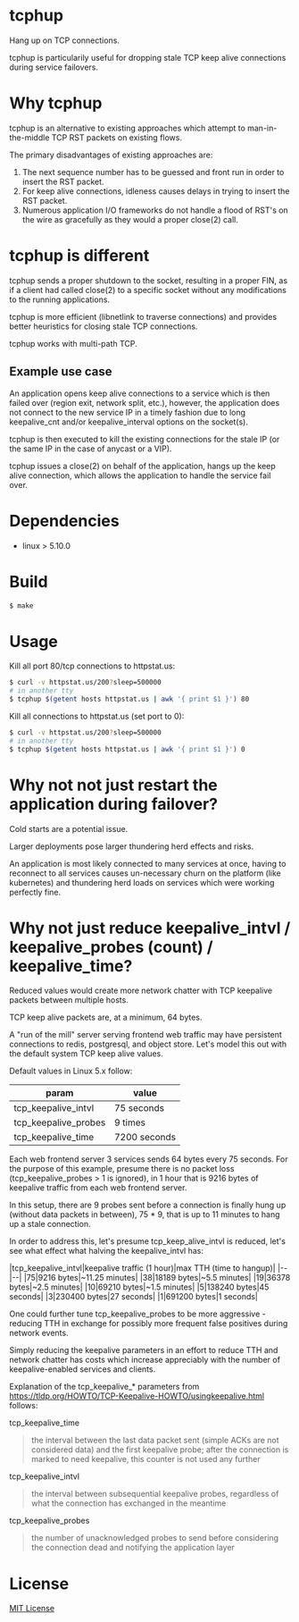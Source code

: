 # tcphup

Hang up on TCP connections.

tcphup is particularily useful for dropping stale TCP keep alive connections during service failovers.

# Why tcphup

tcphup is an alternative to existing approaches which attempt to
man-in-the-middle TCP RST packets on existing flows.

The primary disadvantages of existing approaches are:

1. The next sequence number has to be guessed and front run in order to insert
the RST packet.
2. For keep alive connections, idleness causes delays in trying to insert the
RST packet.
3. Numerous application I/O frameworks do not handle a flood of RST's on the wire as gracefully as they would a proper close(2) call.

# tcphup is different

tcphup sends a proper shutdown to the socket, resulting in a proper FIN, as if a client had
called close(2) to a specific socket without any modifications to the running applications.

tcphup is more efficient (libnetlink to traverse connections) and provides better heuristics for closing stale TCP connections.

tcphup works with multi-path TCP.

## Example use case

An application opens keep alive connections to a service which is then failed over (region exit, network split, etc.), 
however, the application does not connect to the new
service IP in a timely fashion due to long keepalive_cnt and/or keepalive_interval options on the socket(s).

tcphup is then executed to kill the existing connections for the stale IP (or the same IP in the case of anycast or a VIP).

tcphup issues a close(2) on behalf of the application, hangs up the keep alive
connection, which allows the application to handle the service fail over.

# Dependencies
- linux > 5.10.0

# Build
```bash
$ make
```

# Usage

Kill all port 80/tcp connections to httpstat.us:

```bash
$ curl -v httpstat.us/200?sleep=500000
# in another tty
$ tcphup $(getent hosts httpstat.us | awk '{ print $1 }') 80
```

Kill all connections to httpstat.us (set port to 0):

```bash
$ curl -v httpstat.us/200?sleep=500000
# in another tty
$ tcphup $(getent hosts httpstat.us | awk '{ print $1 }') 0
```

# Why not not just restart the application during failover?

Cold starts are a potential issue.

Larger deployments pose larger thundering herd effects and risks.

An application is most likely connected to many services at once, having to reconnect to all services causes un-necessary churn on the platform (like kubernetes) and thundering herd loads on services which were working perfectly fine.

# Why not just reduce keepalive_intvl / keepalive_probes (count) / keepalive_time?

Reduced values would create more network chatter with TCP keepalive packets between multiple hosts.

TCP keep alive packets are, at a minimum, 64 bytes.

A "run of the mill" server serving frontend web traffic may have persistent connections to redis, postgresql, and object store. Let's model this out with the default system TCP keep alive values.

Default values in Linux 5.x follow:

|param|value|
|--|--|
|tcp_keepalive_intvl|75 seconds|
|tcp_keepalive_probes|9 times|
|tcp_keepalive_time|7200 seconds|

Each web frontend server 3 services sends 64 bytes every 75 seconds. For the purpose of this example, presume there is no packet loss (tcp_keepalive_probes > 1 is ignored), in 1 hour that is 9216 bytes of keepalive traffic from each web frontend server.

In this setup, there are 9 probes sent before a connection is finally hung up (without data packets in between), 75 * 9, that is up to 11 minutes to hang up a stale connection.

In order to address this, let's presume tcp_keep_alive_intvl is reduced, let's see what effect what halving the keepalive_intvl has:

|tcp_keepalive_intvl|keepalive traffic (1 hour)|max TTH (time to hangup)|
|--|--|
|75|9216 bytes|~11.25 minutes|
|38|18189 bytes|~5.5 minutes|
|19|36378 bytes|~2.5 minutes|
|10|69210 bytes|~1.5 minutes|
|5|138240 bytes|45 seconds|
|3|230400 bytes|27 seconds|
|1|691200 bytes|1 seconds|

One could further tune tcp_keepalive_probes to be more aggressive - reducing TTH in exchange for possibly more frequent false positives during network events.

Simply reducing the keepalive parameters in an effort to reduce TTH and network chatter has costs which increase appreciably with the number of keepalive-enabled services and clients.

Explanation of the tcp_keepalive_* parameters from https://tldp.org/HOWTO/TCP-Keepalive-HOWTO/usingkeepalive.html follows:

tcp_keepalive_time
>    the interval between the last data packet sent (simple ACKs are not considered data) and the first keepalive probe; after the connection is marked to need keepalive, this counter is not used any further

tcp_keepalive_intvl
>    the interval between subsequential keepalive probes, regardless of what the connection has exchanged in the meantime 

tcp_keepalive_probes 
>    the number of unacknowledged probes to send before considering the connection dead and notifying the application layer

# License
[MIT License](./LICENSE.txt)
